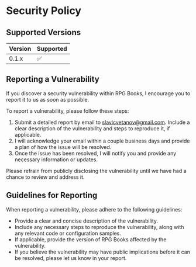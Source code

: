 # Security Policy

## Supported Versions

| Version | Supported          |
| ------- | ------------------ |
| 0.1.x   | :white_check_mark: |

## Reporting a Vulnerability

If you discover a security vulnerability within RPG Books, I encourage you to report it to us as soon as possible.

To report a vulnerability, please follow these steps:

1. Submit a detailed report by email to slavicvetanov@gmail.com. Include a clear description of the vulnerability and steps to reproduce it, if applicable.
2. I will acknowledge your email within a couple business days and provide a plan of how the issue will be resolved.
3. Once the issue has been resolved, I will notify you and provide any necessary information or updates.

Please refrain from publicly disclosing the vulnerability until we have had a chance to review and address it.

## Guidelines for Reporting

When reporting a vulnerability, please adhere to the following guidelines:

- Provide a clear and concise description of the vulnerability.
- Include any necessary steps to reproduce the vulnerability, along with any relevant code or configuration samples.
- If applicable, provide the version of RPG Books affected by the vulnerability.
- If you believe the vulnerability may have public implications before it can be resolved, please let us know in your report.
